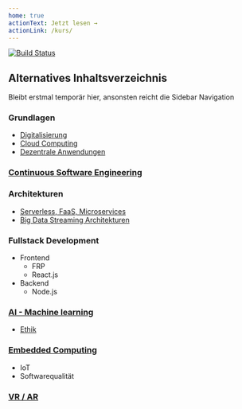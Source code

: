 ```yaml
---
home: true
actionText: Jetzt lesen →
actionLink: /kurs/
---
```


[![Build Status](https://travis-ci.org/SGSE18/book.svg?branch=master)](https://travis-ci.org/SGSE18/book)



## Alternatives Inhaltsverzeichnis

Bleibt erstmal temporär hier, ansonsten reicht die Sidebar Navigation

### Grundlagen

 * [Digitalisierung](/digitalisierung/)
 * [Cloud Computing](/cloud/)
 * [Dezentrale Anwendungen](/dezentralisierung/)

### [Continuous Software Engineering](/continuous-software-engineering/)

### Architekturen

 * [Serverless, FaaS, Microservices](/microservices/)
 * [Big Data Streaming Architekturen](/streaming-architectures/)

### Fullstack Development
 * Frontend
   * FRP
   * React.js
 * Backend
   * Node.js

### [AI - Machine learning](/ai-ml/)
  * [Ethik](/ethik/)

### [Embedded Computing](/embedded/)
  * IoT
  * Softwarequalität

### [VR / AR](/vr-ar/)


